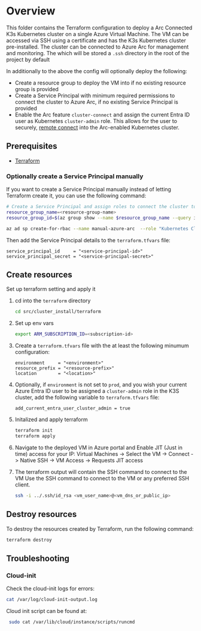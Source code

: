 # Overview

This folder contains the Terraform configuration to deploy a Arc Connected K3s Kubernetes cluster on a single Azure Virtual Machine. The VM can be accessed via SSH using a certificate and has the K3s Kubernetes cluster pre-installed. The cluster can be connected to Azure Arc for management and monitoring. The which will be stored a `.ssh` directory in the root of the project by default

In additionally to the above the config will optionally deploy the following:

- Create a resource group to deploy the VM into if no existing resource group is provided
- Create a Service Principal with minimum required permissions to connect the cluster to Azure Arc, if no existing Service Principal is provided
- Enable the Arc feature `cluster-connect` and assign the current Entra ID user as Kubernetes `cluster-admin` role. This allows for the user to securely, [remote connect](https://learn.microsoft.com/azure/azure-arc/kubernetes/cluster-connect?tabs=azure-cli%2Cagent-version) into the Arc-enabled Kubernetes cluster.

## Prerequisites

- [Terraform](https://developer.hashicorp.com/terraform/install)

### Optionally create a Service Principal manually

If you want to create a Service Principal manually instead of letting Terraform create it, you can use the following command:

```sh
# Create a Service Principal and assign roles to connect the cluster to Azure Arc
resource_group_name=<resource-group-name>
resource_group_id=$(az group show --name $resource_group_name --query id --output tsv)

az ad sp create-for-rbac --name manual-azure-arc  --role "Kubernetes Cluster - Azure Arc Onboarding" --scopes $resource_group_id
```

Then add the Service Principal details to the `terraform.tfvars` file:

```hcl
service_principal_id     = "<service-principal-id>"
service_principal_secret = "<service-principal-secret>"
```

## Create resources

Set up terraform setting and apply it

1. cd into the `terraform` directory

    ```sh
    cd src/cluster_install/terraform
    ```

2. Set up env vars

    ```sh
    export ARM_SUBSCRIPTION_ID=<subscription-id>
    ```

3. Create a `terraform.tfvars` file with the at least the following minumum configuration:

    ```hcl
    environment     = "<environment>"
    resource_prefix = "<resource-prefix>"
    location        = "<location>"
    ```

4. Optionally, if `environment` is not set to `prod`, and you wish your current Azure Entra ID user to be assigned a `cluster-admin` role in the K3S cluster, add the following variable to `terraform.tfvars` file:

    ```hcl
    add_current_entra_user_cluster_admin = true
    ```

5. Initalized and apply terraform

    ```sh
    terraform init
    terraform apply
    ```

6. Navigate to the deployed VM in Azure portal and Enable JIT (Just in time) access for your IP:
    Virtual Machines -> Select the VM -> Connect -> Native SSH -> VM Access -> Requests JIT access

7. The terraform output will contain the SSH command to connect to the VM
    Use the SSH command to connect to the VM or any preferred SSH client.

    ```sh
    ssh -i ../.ssh/id_rsa <vm_user_name>@<vm_dns_or_public_ip>
    ```

## Destroy resources

To destroy the resources created by Terraform, run the following command:

```sh
terraform destroy
```

## Troubleshooting

### Cloud-init

Check the cloud-init logs for errors:

```sh
cat /var/log/cloud-init-output.log
```

Cloud init script can be found at:

```sh
 sudo cat /var/lib/cloud/instance/scripts/runcmd
```
